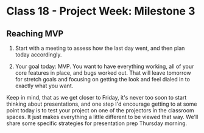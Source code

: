# Class 18 -  Project Week: Milestone 3
## Reaching MVP

1. Start with a meeting to assess how the last day went, and then plan today accordingly.

2. Your goal today: MVP. You want to have everything working, all of your core features in place, and bugs worked out. That will leave tomorrow for stretch goals and focusing on getting the look and feel dialed in to exactly what you want.

Keep in mind, that as we get closer to Friday, it's never too soon to start thinking about presentations, and one step I'd encourage getting to at some point today is to test your project on one of the projectors in the classroom spaces. It just makes everything a little different to be viewed that way. We'll share some specific strategies for presentation prep Thursday morning.
